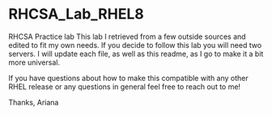 # RHCSA_Lab_RHEL8

RHCSA Practice lab
This lab I retrieved from a few outside sources and edited to fit my own needs. If you decide to follow this lab you will need two servers. I will update each file, as well as this readme, as I go to make it a bit more universal.

If you have questions about how to make this compatible with any other RHEL release or any questions in general feel free to reach out to me!

Thanks,
Ariana
